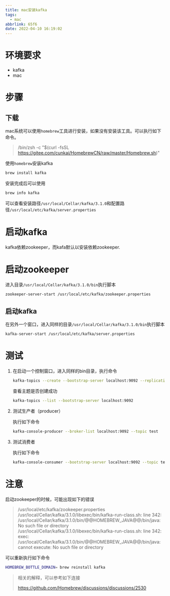 ```yaml
---
title: mac安装kafka
tags:
  - mac
abbrlink: 65f6
date: 2022-04-10 16:19:02
---
```


# 环境要求

- kafka
- mac

# 步骤

## 下载

mac系统可以使用`homebrew`工具进行安装，如果没有安装该工具。可以执行如下命令。

> /bin/zsh -c "$(curl -fsSL https://gitee.com/cunkai/HomebrewCN/raw/master/Homebrew.sh)"

使用`homebrew`安装kafka

~~~bash
brew install kafka
~~~

安装完成后可以使用

~~~bash
brew info kafka
~~~

可以查看安装路径`/usr/local/Cellar/kafka/3.1.0`和配置路径`/usr/local/etc/kafka/server.properties`

# 启动kafka

kafka依赖zookeeper，而kafa默认以安装依赖zookeeper.

# 启动zookeeper

进入目录`/usr/local/Cellar/kafka/3.1.0/bin`执行脚本

~~~bash
zookeeper-server-start /usr/local/etc/kafka/zookeeper.properties
~~~

## 启动kafka

在另外一个窗口，进入同样的目录`/usr/local/Cellar/kafka/3.1.0/bin`执行脚本

~~~bash
kafka-server-start /usr/local/etc/kafka/server.properties
~~~

# 测试

1. 在启动一个控制窗口，进入同样的bin目录，执行命令

   ~~~bash
   kafka-topics --create --bootstrap-server localhost:9092 --replication-factor 1 --partitions 1 --topic test
   ~~~

   查看主题是否创建成功

   ~~~bash
   kafka-topics --list --bootstrap-server localhost:9092
   ~~~

2. 测试生产者（producer）

   执行如下命令

   ~~~bash
   kafka-console-producer --broker-list localhost:9092 --topic test
   ~~~

3. 测试消费者

   执行如下命令

   ~~~bash
   kafka-console-consumer --bootstrap-server localhost:9092 --topic test --from-beginning
   ~~~

# 注意 

启动zookeeper的时候，可能出现如下的错误

> /usr/local/etc/kafka/zookeeper.properties
> /usr/local/Cellar/kafka/3.1.0/libexec/bin/kafka-run-class.sh: line 342: /usr/local/Cellar/kafka/3.1.0/bin/@@HOMEBREW_JAVA@@/bin/java: No such file or directory
> /usr/local/Cellar/kafka/3.1.0/libexec/bin/kafka-run-class.sh: line 342: exec: /usr/local/Cellar/kafka/3.1.0/bin/@@HOMEBREW_JAVA@@/bin/java: cannot execute: No such file or directory

可以重新执行如下命令

~~~bash
HOMEBREW_BOTTLE_DOMAIN= brew reinstall kafka    
~~~

> 相关的解释，可以参考如下连接
>
> https://github.com/Homebrew/discussions/discussions/2530

